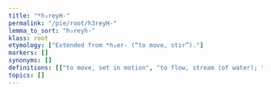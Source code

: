 ```yaml
---
title: "*h₃reyH-"
permalink: "/pie/root/h3reyH-"
lemma_to_sort: "h₃reyh-"
klass: root
etymology: ["Extended from *h₃er- (“to move, stir”)."]
markers: []
synonyms: []
definitions: [["to move, set in motion", "to flow, stream (of water); to pour, rain", "to boil, churn"]]
topics: []
---
```

